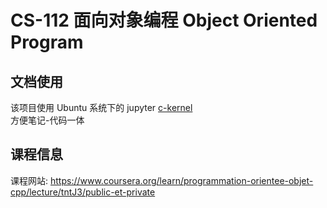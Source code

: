 # CS-112 面向对象编程 Object Oriented Program 

## 文档使用
该项目使用 Ubuntu 系统下的 jupyter [c-kernel](https://c-kernel.readthedocs.io/en/latest/00-install.html)  
方便笔记-代码一体

## 课程信息
课程网站: https://www.coursera.org/learn/programmation-orientee-objet-cpp/lecture/tntJ3/public-et-private